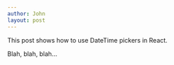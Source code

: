 ```yaml
---
author: John
layout: post
---
```


This post shows how to use DateTime pickers in React.

Blah, blah, blah...
